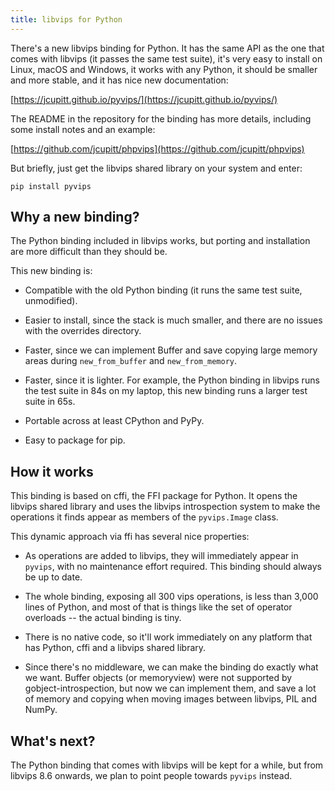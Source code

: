 ```yaml
---
title: libvips for Python
---
```


There's a new libvips binding for Python. It has the same API as the one that
comes with libvips (it passes the same test suite), it's very easy to install
on Linux, macOS and Windows, it works with any Python, it should be 
smaller and more stable, and it has nice new documentation:

[https://jcupitt.github.io/pyvips/](https://jcupitt.github.io/pyvips/)

The README in the repository for the binding has more details, including some
install notes and an example:

[https://github.com/jcupitt/phpvips](https://github.com/jcupitt/phpvips)

But briefly, just get the libvips shared library on your system and enter:

	pip install pyvips

## Why a new binding?

The Python binding included in libvips works, but porting and installation
are more difficult than they should be.

This new binding is:

* Compatible with the old Python binding (it runs the same test suite,
  unmodified).

* Easier to install, since the stack is much smaller, and there are
  no issues with the overrides directory.

* Faster, since we can implement Buffer and save copying large memory areas
  during `new_from_buffer` and `new_from_memory`.

* Faster, since it is lighter. For example, the Python binding in libvips 
  runs the test suite in 84s on my laptop, this new binding runs a larger test
  suite in 65s.

* Portable across at least CPython and PyPy.

* Easy to package for pip. 

## How it works

This binding is based on cffi, the FFI package for Python. It opens the libvips
shared library and uses the libvips introspection system to make the operations 
it finds appear as members of the `pyvips.Image` class. 

This dynamic approach via ffi has several nice properties:

* As operations are added to libvips, they will immediately appear in
  `pyvips`, with no maintenance effort required. This binding should
  always be up to date.

* The whole binding, exposing all 300 vips operations, is less than 3,000
  lines of Python, and most of that is things like the set of operator
  overloads -- the actual binding is tiny. 
  
* There is no native code, so it'll work immediately on any platform 
  that has Python, cffi and a libvips shared library.

* Since there's no middleware, we can make the binding do exactly what we want.
  Buffer objects (or memoryview) were not supported by gobject-introspection,
  but now we can implement them, and save a lot of memory and copying when 
  moving images between libvips, PIL and NumPy.

## What's next?

The Python binding that comes with libvips will be kept for a while, but from
libvips 8.6 onwards, we plan to point people towards `pyvips` instead.
